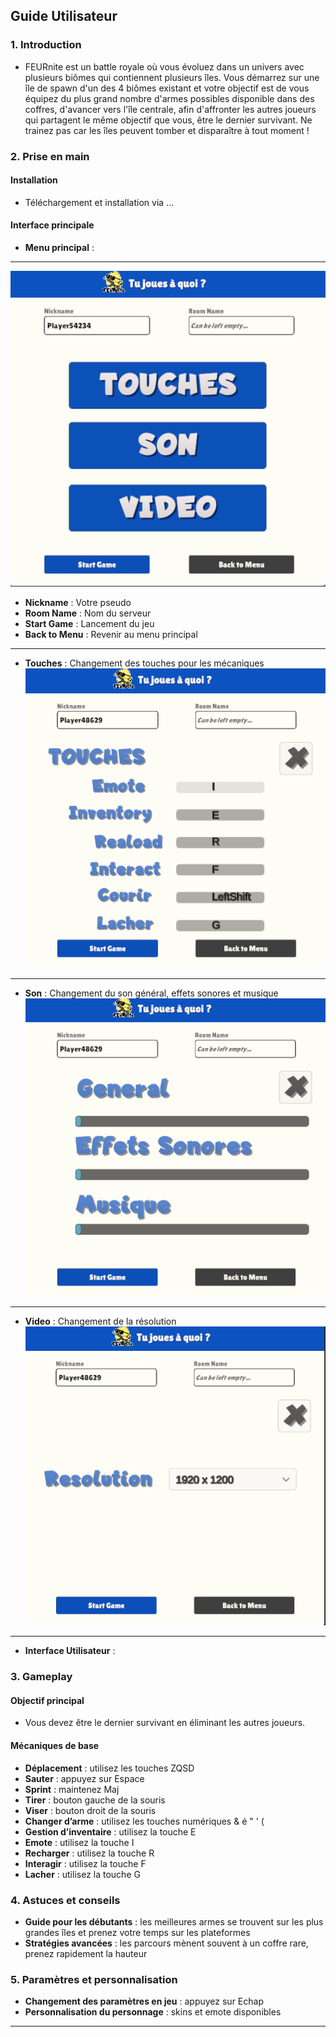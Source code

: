 ## **Guide Utilisateur**

### **1. Introduction**
- FEURnite est un battle royale où vous évoluez dans un univers avec plusieurs biômes qui contiennent plusieurs îles. Vous démarrez sur une île de spawn d'un des 4 biômes existant et votre objectif est de vous équipez du plus grand nombre d'armes possibles disponible dans des coffres, d'avancer vers l'île centrale, afin d'affronter les autres joueurs qui partagent le même objectif que vous, être le dernier survivant. Ne trainez pas car les îles peuvent tomber et disparaître à tout moment !

### **2. Prise en main**
#### Installation
- Téléchargement et installation via ...

#### Interface principale
- **Menu principal** : 

---

![alt text](img/menu.PNG)  
- **Nickname** : Votre pseudo   
- **Room Name** : Nom du serveur  
- **Start Game** : Lancement du jeu     
- **Back to Menu** : Revenir au menu principal      

---

- **Touches** : Changement des touches pour les mécaniques  
![alt text](img/touches.PNG)   

---

- **Son** : Changement du son général, effets sonores et musique  
![alt text](img/son.PNG)

---

- **Video** : Changement de la résolution   
![alt text](img/resolution.PNG)

---

- **Interface Utilisateur** : 

### **3. Gameplay**
#### Objectif principal
- Vous devez être le dernier survivant en éliminant les autres joueurs.

#### Mécaniques de base
- **Déplacement** : utilisez les touches ZQSD 
- **Sauter** : appuyez sur Espace 
- **Sprint** : maintenez Maj
- **Tirer** : bouton gauche de la souris 
- **Viser** : bouton droit de la souris 
- **Changer d’arme** : utilisez les touches numériques & é " ' (    
- **Gestion d’inventaire** : utilisez la touche E   
- **Emote** : utilisez la touche I  
- **Recharger** : utilisez la touche R  
- **Interagir** : utilisez la touche F
- **Lacher** : utilisez la touche G 

### **4. Astuces et conseils**
- **Guide pour les débutants** : les meilleures armes se trouvent sur les plus grandes îles et prenez votre temps sur les plateformes    
- **Stratégies avancées** : les parcours mènent souvent à un coffre rare, prenez rapidement la hauteur  

### **5. Paramètres et personnalisation**
- **Changement des paramètres en jeu** : appuyez sur Echap  
- **Personnalisation du personnage** : skins et emote disponibles

---
